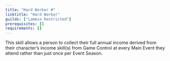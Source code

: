 ```yaml
---
title: "Hard Worker #"
linktitle: "Hard Worker"
guilds: ["Lammie Restricted"]
prerequisites: []
requirements: []
---
```

This skill allows a person to collect their full annual income derived from their character’s income skill(s) from Game Control at every Main Event they attend rather than just once per Event Season.
